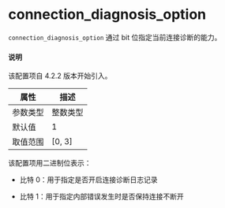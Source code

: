 # connection_diagnosis_option

`connection_diagnosis_option` 通过 bit 位指定当前连接诊断的能力。

<main id="notice" type='explain'>
    <h4>说明</h4>
    <p>该配置项自 4.2.2 版本开始引入。</p>
</main>

|  属性    | 描述     |
|----------|---------|
| 参数类型 | 整数类型   |
| 默认值   | 1     |
| 取值范围 | [0, 3]  |

该配置项用二进制位表示：

* 比特 0：用于指定是否开启连接诊断日志记录

* 比特 1：用于指定内部错误发生时是否保持连接不断开
